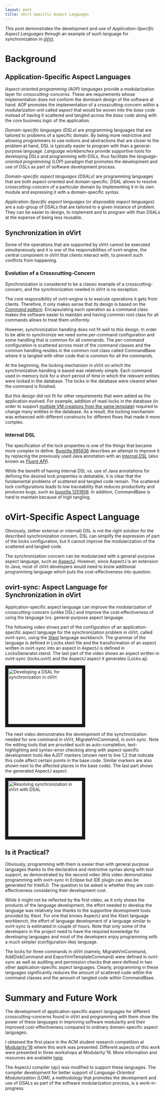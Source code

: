 ```yaml
---
layout: post
title: oVirt-Specific Aspect Languages
---
```


This post demonstrates the development and use of *Application-Specific Aspect Languages* through an example of such language for synchronization in [oVirt](/about/#ovirt).  

# Background

## Application-Specific Aspect Languages
*Aspect-oriented programming (AOP) languages* provide a modularization layer for *crosscutting-concerns*. These are requirements whose implementation does not conform the dominant design of the software at hand. AOP promotes the implementation of a crosscutting-concern within a modularization unit called *aspect* that would be woven into the *base code* instead of having it scattered and tangled across the *base code* along with the core business logic of the application.  

*Domain-specific languages (DSLs)* are programming languages that are tailored to problems of a specific domain. By being more restrictive and allowing programmers to use notions and abstractions that are closer to the problem at hand, DSL is typically easier to program with than a general-purpose language. *Language workbenches* provide supportive tools for developing DSLs and programming with DSLs, thus facilitate the *language-oriented programming (LOP)* paradigm that promotes the development and use of DSLs as part of software development process.

*Domain-specific aspect languages (DSALs)* are programming languages that are both aspect-oriented and domain-specific. DSAL allows to resolve crosscutting-concern of a particular domain by implementing it in its own module and expressing it with a domain-specific syntax.  

*Application-Specific aspect languages* (or *disposable aspect languages*) are a sub-group of DSALs that are tailored to a given instance of problem. They can be easier to design, to implement and to program with than DSALs at the expense of being less reusable.

## Synchronization in oVirt
Some of the operations that are supported by oVirt cannot be executed simultaneously and it is one of the responsibilities of ovirt-engine, the central component in oVirt that clients interact with, to prevent such conflicts from happening.

### Evolution of a Crosscutting-Concern
Synchronization is considered to be a classic example of a crosscutting-concern, and the synchronization needed in oVirt is no exception.  

The core responsibility of ovirt-engine is to execute operations it gets from clients. Therefore, it only makes sense that its design is based on the *[Command pattern](https://en.wikipedia.org/wiki/Command_pattern)*. Encapsulating each operation as a command class makes the software easier to maintain and having common root class for all commands allows to treat them uniformly.  

However, synchronization handling does not fit well to this design. In order to be able to synchronize we need some per-command configuration and some handling that is common for all commands. The per-command configuration is scattered across most of the command classes and the common handling resides in the common root class called CommandBase where it is tangled with other code that is common for all the commands.  

At the beginning, the locking mechanism in oVirt on which the synchronization handling is based was relatively simple. Each command used in-memory lock for a short period of time in which the relevant entities were locked in the database. The locks in the database were cleared when the command is finished.  

But this design did not fit for other requirements that were added as the application evolved. For example, addition of read-locks in the database (in order to support [multiple VM creations from the same template](https://bugzilla.redhat.com/show_bug.cgi?id=815642)) required to change many entities in the database. As a result, the locking mechanism was enhanced with different constructs for different flows that made it more complex.  

### Internal DSL
The specification of the lock properties is one of the things that became more complex to define. [Bugzilla 995836](https://bugzilla.redhat.com/show_bug.cgi?id=995836) describes an attempt to improve it by replacing the previously used Java annotation with an *[Internal DSL](http://martinfowler.com/books/dsl.html)* (also known as *[Fluent API](https://en.wikipedia.org/wiki/Fluent_interface)*).

While the benefit of having internal DSL vs. use of Java annotations for defining the desired lock properties is debatable, it is clear that the fundamental problems of scattered and tangled code remain. The scattered lock configurations leads to low traceability that reduces productivity and produces bugs, such as [bugzilla 1251956](https://bugzilla.redhat.com/show_bug.cgi?id=1251956). In addition, CommandBase is hard to maintain because of high tangling.

# oVirt-Specific Aspect Language
Obviously, (either external or internal) DSL is not the right solution for the described synchronization concern. DSL can simplify the expression of part of the locks configuration, but it cannot improve the modularization of the scattered and tangled code.  

The synchronization concern can be modularized with a general-purpose aspect language, such as [AspectJ](https://eclipse.org/aspectj). However, since AspectJ is an extension to Java, most of oVirt developers would need to know additional programming language which puts the cost-effectiveness into question.  

## ovirt-sync: Aspect Language for Synchronization in oVirt
Application-specific aspect language can improve the modularization of crosscutting-concern (unlike DSL) and improve the cost-effectiveness of using the language (vs. general-purpose aspect language.  

The following video shows part of the configuration of an application-specific aspect language for the synchronization problem in oVirt, called ovirt-sync, using the [Xtext](https://eclipse.org/Xtext) language workbench. The grammar of the language is defined in Locks.xtext file and the transformation of an aspect written in ovirt-sync into an aspect in AspectJ is defined in LocksGenerator.xtend. The last part of the video shows an aspect written in ovirt-sync (locks.ovirt) and the AspectJ aspect it generates (Locks.aj).  

<a href="http://www.youtube.com/watch?feature=player_embedded&v=uj80yWutQak" target="_blank"><img src="http://img.youtube.com/vi/uj80yWutQak/0.jpg" alt="Developing a DSAL for synchronization in oVirt" width="240" height="180" border="10" /></a>

The next video demonstrates the development of the synchronization needed for one command in oVirt, MigrateVmCommand, in ovirt-sync. Note the editing tools that are provided such as auto-completion, text-highlighting and syntax-error checking along with aspect-specific development tools like AJDT markers (shown next to line 1,2 that indicate this code affect certain points in the base code. Similar markers are also shown next to the affected places in the base code). The last part shows the generated AspectJ aspect.  

<a href="http://www.youtube.com/watch?feature=player_embedded&v=PTy9rYDQSo4" target="_blank"><img src="http://img.youtube.com/vi/PTy9rYDQSo4/0.jpg" alt="Resolving synchronization in oVirt with DSAL" width="240" height="180" border="10" /></a>

## Is it Practical?
Obviously, programming with them is easier than with general purpose languages thanks to the declarative and restrictive syntax along with tool support, as demonstrated by the second video (this video demonstrates programming with ovirt-sync in Eclipse but IDE plugin can also be generated for IntelliJ). The question to be asked is whether they are cost-effectiveness considering their development cost.

While it might not be reflected by the first video, as it only shows the products of the language development, the effort needed to develop the language was relatively low thanks to the supportive development tools provided by Xtext. For one that knows AspectJ and the Xtext language workbench, the effort of language development of a language similar to ovirt-sync is estimated in couple of hours. Note that only some of the developers in the project need to have the required knowledge for developing languages and most of the developers enjoy programming with a much simpler (configuration-like) language.

The locks for three commands in oVirt (namely, MigrateVmCommand, AddDiskCommand and ExportVmTemplateCommand) were defined in ovirt-sync as well as auditing and permission checks that were defined in two other application-specific aspect languages. Clearly, programming in these languages significantly reduces the amount of scattered code within the command classes and the amount of tangled code within CommandBase.

# Summary and Future Work
The development of application-specific aspect languages for different crosscutting-concerns found in oVirt and programming with them show the power of these languages in improving software modularity and their improved cost-effectiveness compared to ordinary domain-specific aspect languages.  

I obtained the first place in the ACM student research competition at [Modularity'16](http://2016.modularity.info/) where this work was presented. Different aspects of this work were presented in three workshops at Modularity'16. More information and resources are available [here](/about#presentations).    

The AspectJ compiler (ajc) was modified to support these languages. The compiler development for better support of *Language-Oriented Modularization (LOM)*, a methodology that promotes the development and use of DSALs as part of the software modularization process, is a work-in-progress.
